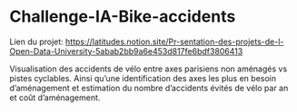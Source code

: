 # Challenge-IA-Bike-accidents

Lien du projet: https://latitudes.notion.site/Pr-sentation-des-projets-de-l-Open-Data-University-5abab2bb9a6e453d817fe6bdf3806413

Visualisation des accidents de vélo entre axes parisiens non aménagés vs pistes cyclables. Ainsi qu’une identification des axes les plus en besoin d’aménagement et estimation du nombre d’accidents évités de vélo  par an et coût d’aménagement.
